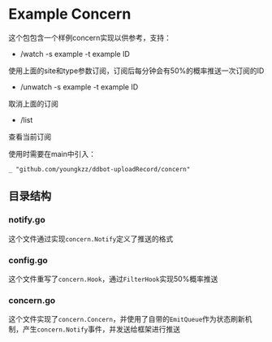 # Example Concern

这个包包含一个样例concern实现以供参考，支持：

- /watch -s example -t example ID

使用上面的site和type参数订阅，订阅后每分钟会有50%的概率推送一次订阅的ID

- /unwatch -s example -t example ID

取消上面的订阅

- /list

查看当前订阅

使用时需要在main中引入：

```_ "github.com/youngkzz/ddbot-uploadRecord/concern"```

## 目录结构

### notify.go

这个文件通过实现`concern.Notify`定义了推送的格式

### config.go

这个文件重写了`concern.Hook`，通过`FilterHook`实现50%概率推送

### concern.go

这个文件实现了`concern.Concern`，并使用了自带的`EmitQueue`作为状态刷新机制，产生`concern.Notify`事件，并发送给框架进行推送
